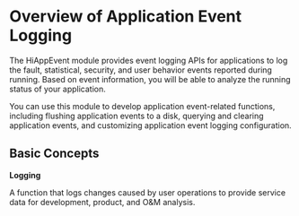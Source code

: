 # Overview of Application Event Logging

The HiAppEvent module provides event logging APIs for applications to log the fault, statistical, security, and user behavior events reported during running. Based on event information, you will be able to analyze the running status of your application.

You can use this module to develop application event-related functions, including flushing application events to a disk, querying and clearing application events, and customizing application event logging configuration.

## Basic Concepts

**Logging**

  A function that logs changes caused by user operations to provide service data for development, product, and O&M analysis.